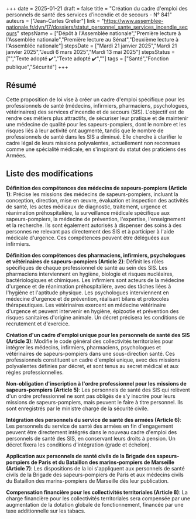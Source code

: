 +++
date = 2025-01-21
draft = false
title = "Création du cadre d'emploi des personnels de santé des services d’incendie et de secours - N° 841"
auteurs = ["Jean-Carles Grelier"]
link = "https://www.assemblee-nationale.fr/dyn/17/dossiers/statut_personnel_sante_services_incendie_secours"
stepsName = ["Dépôt à l'Assemblée nationale","Première lecture à l'Assemblée nationale","Première lecture au Sénat","Deuxième lecture à l'Assemblée nationale"]
stepsDate = ["Mardi 21 janvier 2025","Mardi 21 janvier 2025","Jeudi 6 mars 2025","Mardi 13 mai 2025"]
stepsStatus = ["","Texte adopté ✔️","Texte adopté ✔️",""]
tags = ["Santé","Fonction publique","Sécurité"]
+++

## Résumé

Cette proposition de loi vise à créer un cadre d'emploi spécifique pour les professionnels de santé (médecins, infirmiers, pharmaciens, psychologues, vétérinaires) des services d'incendie et de secours (SIS). L'objectif est de rendre ces métiers plus attractifs, de sécuriser leur pratique et de maintenir une médecine de qualité pour les sapeurs-pompiers, dont le nombre et les risques liés à leur activité ont augmenté, tandis que le nombre de professionnels de santé dans les SIS a diminué. Elle cherche à clarifier le cadre légal de leurs missions polyvalentes, actuellement non reconnues comme une spécialité médicale, en s'inspirant du statut des praticiens des Armées.

## Liste des modifications

**Définition des compétences des médecins de sapeurs-pompiers (Article 1)**: Précise les missions des médecins de sapeurs-pompiers, incluant la conception, direction, mise en œuvre, évaluation et inspection des activités de santé, les actes médicaux de diagnostic, traitement, urgence et réanimation préhospitalière, la surveillance médicale spécifique aux sapeurs-pompiers, la médecine de prévention, l'expertise, l'enseignement et la recherche. Ils sont également autorisés à dispenser des soins à des personnes ne relevant pas directement des SIS et à participer à l'aide médicale d'urgence. Ces compétences peuvent être déléguées aux infirmiers.

**Définition des compétences des pharmaciens, infirmiers, psychologues et vétérinaires de sapeurs-pompiers (Article 2)**: Définit les rôles spécifiques de chaque professionnel de santé au sein des SIS. Les pharmaciens interviennent en hygiène, biologie et risques nucléaires, bactériologiques et chimiques. Les infirmiers sont acteurs de la médecine d'urgence et de réanimation préhospitalière, avec des tâches liées à l'hygiène et l'aptitude physique. Les psychologues interviennent en médecine d'urgence et de prévention, réalisant bilans et protocoles thérapeutiques. Les vétérinaires exercent en médecine vétérinaire d'urgence et peuvent intervenir en hygiène, épizootie et prévention des risques sanitaires d'origine animale. Un décret précisera les conditions de recrutement et d'exercice.

**Création d'un cadre d'emploi unique pour les personnels de santé des SIS (Article 3)**: Modifie le code général des collectivités territoriales pour intégrer les médecins, infirmiers, pharmaciens, psychologues et vétérinaires de sapeurs-pompiers dans une sous-direction santé. Ces professionnels constituent un cadre d'emploi unique, avec des missions polyvalentes définies par décret, et sont tenus au secret médical et aux règles professionnelles.

**Non-obligation d'inscription à l'ordre professionnel pour les missions de sapeurs-pompiers (Article 5)**: Les personnels de santé des SIS qui relèvent d'un ordre professionnel ne sont pas obligés de s'y inscrire pour leurs missions de sapeurs-pompiers, mais peuvent le faire à titre personnel. Ils sont enregistrés par le ministre chargé de la sécurité civile.

**Intégration des personnels du service de santé des armées (Article 6)**: Les personnels du service de santé des armées en fin d'engagement peuvent être directement intégrés dans le nouveau cadre d'emploi des personnels de santé des SIS, en conservant leurs droits à pension. Un décret fixera les conditions d'intégration (grade et échelon).

**Application aux personnels de santé civils de la Brigade des sapeurs-pompiers de Paris et du Bataillon des marins-pompiers de Marseille (Article 7)**: Les dispositions de la loi s'appliquent aux personnels de santé civils de la Brigade des sapeurs-pompiers de Paris et aux médecins civils du Bataillon des marins-pompiers de Marseille dès leur publication.

**Compensation financière pour les collectivités territoriales (Article 8)**: La charge financière pour les collectivités territoriales sera compensée par une augmentation de la dotation globale de fonctionnement, financée par une taxe additionnelle sur les tabacs.

